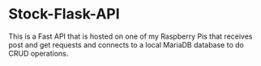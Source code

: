 # Stock-Flask-API
This is a Fast API that is hosted on one of my Raspberry Pis that receives post and get requests and connects to a local MariaDB database to do CRUD operations.
